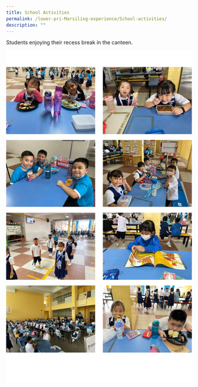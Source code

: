 ```yaml
---
title: School Activities
permalink: /lower-pri-Marsiling-experience/School-activities/
description: ""
---
```


Students enjoying their recess break in the canteen.

![](/images/LP%20MPS%20Experience/School%20Activities.jpeg)